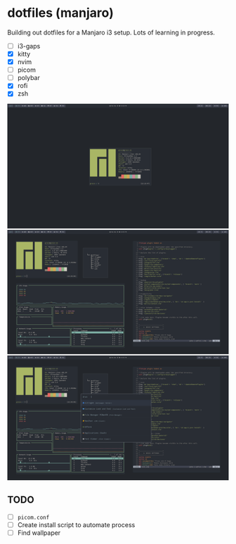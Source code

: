 # dotfiles (manjaro)

Building out dotfiles for a Manjaro i3 setup. Lots of learning in progress.

* [ ] i3-gaps
* [X] kitty
* [X] nvim
* [ ] picom
* [ ] polybar
* [X] rofi
* [X] zsh

![Manjaro workspace with neofetch](./screenshots/2020-11-30-222804_1920x1080_scrot.png)
![Manjaro workspace with floating windows](./screenshots/2020-11-30-225224_1920x1080_scrot.png)
![Manjaro workspace with rofi](./screenshots/2020-11-30-225250_1920x1080_scrot.png)


## TODO

* [ ] `picom.conf`
* [ ] Create install script to automate process
* [ ] Find wallpaper
